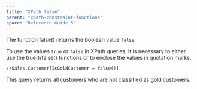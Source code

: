 ```yaml
---
title: "XPath false"
parent: "xpath-constraint-functions"
space: "Reference Guide 5"
---
```



The function false() returns the boolean value `false`.

To use the values `true` or `false` in XPath queries, it is necessary to either use the true()/false() functions or to enclose the values in quotation marks.

```
//Sales.Customer[IsGoldCustomer = false()]

```

This query returns all customers who are not classified as gold customers.
